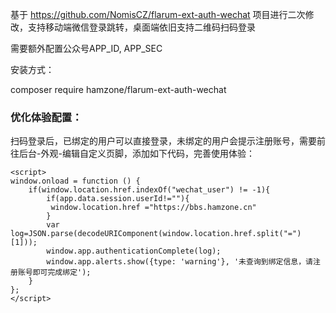 
基于 https://github.com/NomisCZ/flarum-ext-auth-wechat 项目进行二次修改，支持移动端微信登录跳转，桌面端依旧支持二维码扫码登录  

需要额外配置公众号APP_ID, APP_SEC  

安装方式：  

composer require hamzone/flarum-ext-auth-wechat  

### 优化体验配置：  

扫码登录后，已绑定的用户可以直接登录，未绑定的用户会提示注册账号，需要前往后台-外观-编辑自定义页脚，添加如下代码，完善使用体验：  

```
<script>
window.onload = function () {
    if(window.location.href.indexOf("wechat_user") != -1){
        if(app.data.session.userId!=""){
         window.location.href ="https://bbs.hamzone.cn"
        }
        var log=JSON.parse(decodeURIComponent(window.location.href.split("=")[1]));
        window.app.authenticationComplete(log);
        window.app.alerts.show({type: 'warning'}, '未查询到绑定信息，请注册账号即可完成绑定');
    }
};
</script>
```